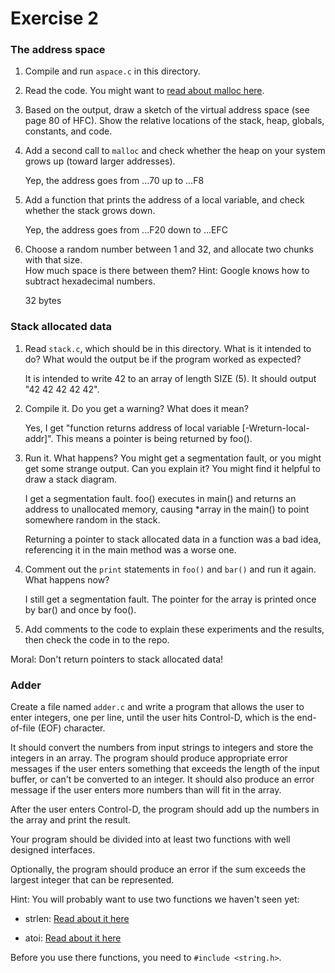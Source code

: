 # Exercise 2

### The address space

1. Compile and run `aspace.c` in this directory.

2. Read the code.  You might want to [read about malloc here](https://www.tutorialspoint.com/c_standard_library/c_function_malloc.htm).

3. Based on the output, draw a sketch of the virtual address space (see page 80 of HFC).  Show the relative locations of the stack, heap, globals, constants, and code.

4. Add a second call to `malloc` and check whether the heap on your system grows up (toward larger addresses).  

    Yep, the address goes from ...70 up to ...F8

5. Add a function that prints the address of a local variable, and check whether the stack grows down.  

    Yep, the address goes from ...F20 down to ...EFC

6. Choose a random number between 1 and 32, and allocate two chunks with that size.  
How much space is there between them?  Hint: Google knows how to subtract hexadecimal numbers.

    32 bytes

### Stack allocated data

1.  Read `stack.c`, which should be in this directory.  What is it
intended to do?  What would the output be if the program worked as
expected?

    It is intended to write 42 to an array of length SIZE (5). It 
    should output "42 42 42 42 42".

2.  Compile it.  Do you get a warning?  What does it mean?

    Yes, I get "function returns address of local variable [-Wreturn-local-addr]".
    This means a pointer is being returned by foo().

3.  Run it.  What happens?  You might get a segmentation fault, or you might get
some strange output.  Can you explain it?  You might find it
helpful to draw a stack diagram.

    I get a segmentation fault. foo() executes in main() and returns an address to 
    unallocated memory, causing *array in the main() to point somewhere random in 
    the stack. 

    Returning a pointer to stack allocated data in a function was a bad idea, 
    referencing it in the main method was a worse one.

4.  Comment out the `print` statements in `foo()` and `bar()` and run
it again.  What happens now?

    I still get a segmentation fault. The pointer for the array is printed
    once by bar() and once by foo().

5.  Add comments to the code to explain these experiments and the results,
then check the code in to the repo.

Moral: Don't return pointers to stack allocated data!


### Adder

Create a file named `adder.c` and write a program that allows the user to enter integers, one per line, until the user hits Control-D, which is the end-of-file (EOF) character.

It should convert the numbers from input strings to integers and store the integers in an array.  The program should produce appropriate error messages if the user enters something that exceeds the length of the input buffer, or can't be converted to an integer.  It should also produce an error message if the user enters more numbers than will fit in the array.

After the user enters Control-D, the program should add up the numbers in the array and print the result.  

Your program should be divided into at least two functions with well designed interfaces.

Optionally, the program should produce an error if the sum exceeds the largest integer that can be represented.

Hint: You will probably want to use two functions we haven't seen yet:

* strlen: [Read about it here](https://www.tutorialspoint.com/c_standard_library/c_function_strlen.htm)

* atoi: [Read about it here](https://www.tutorialspoint.com/c_standard_library/c_function_atoi.htm)

Before you use there functions, you need to `#include <string.h>`.
